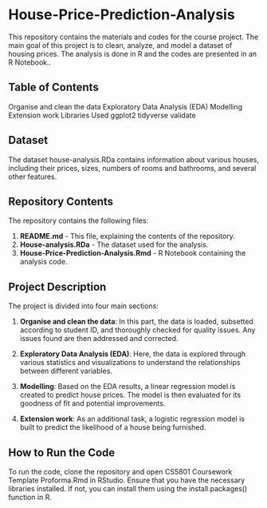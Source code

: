 # House-Price-Prediction-Analysis
This repository contains the materials and codes for the course project. The main goal of this project is to clean, analyze, and model a dataset of housing prices. The analysis is done in R and the codes are presented in an R Notebook..


## Table of Contents

Organise and clean the data
Exploratory Data Analysis (EDA)
Modelling
Extension work
Libraries Used
ggplot2
tidyverse
validate

## Dataset
The dataset house-analysis.RDa contains information about various houses, including their prices, sizes, numbers of rooms and bathrooms, and several other features.

## Repository Contents
The repository contains the following files:

1. **README.md** - This file, explaining the contents of the repository.
2. **House-analysis.RDa** - The dataset used for the analysis.
3. **House-Price-Prediction-Analysis.Rmd** - R Notebook containing the analysis code.

## Project Description
  The project is divided into four main sections:

1. **Organise and clean the data**: In this part, the data is loaded, subsetted according to student ID, and thoroughly checked for quality issues. Any issues found are then addressed and corrected.

2. **Exploratory Data Analysis (EDA)**: Here, the data is explored through various statistics and visualizations to understand the relationships between different variables.

3. **Modelling**: Based on the EDA results, a linear regression model is created to predict house prices. The model is then evaluated for its goodness of fit and potential improvements.

4. **Extension work**: As an additional task, a logistic regression model is built to predict the likelihood of a house being furnished.

## How to Run the Code
  To run the code, clone the repository and open CS5801 Coursework Template Proforma.Rmd in RStudio. Ensure that you have the necessary libraries installed. If not, you can install them using the install.packages() function in R.




